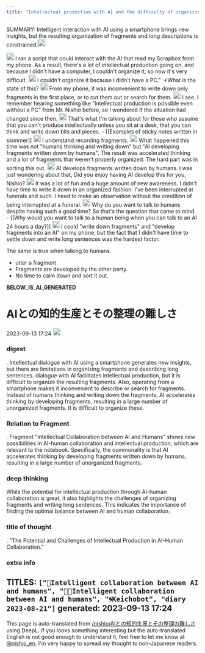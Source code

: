 ```yaml
---
title: "Intellectual production with AI and the difficulty of organizing it"
---
```


SUMMARY: Intelligent interaction with AI using a smartphone brings new insights, but the resulting organization of fragments and long descriptions is constrained.<img src='https://scrapbox.io/api/pages/nishio-en/gpt/icon' alt='gpt.icon' height="19.5"/>

<img src='https://scrapbox.io/api/pages/nishio-en/nishio/icon' alt='nishio.icon' height="19.5"/>
I ran a script that could interact with the AI that read my Scrapbox from my phone.
As a result, there's a lot of intellectual production going on, and because I didn't have a computer, I couldn't organize it, so now it's very difficult.

<img src='https://scrapbox.io/api/pages/nishio-en/tatekawa/icon' alt='tatekawa.icon' height="19.5"/>
I couldn't organize it because I didn't have a PC."
→What is the state of this?

<img src='https://scrapbox.io/api/pages/nishio-en/nishio/icon' alt='nishio.icon' height="19.5"/>
From my phone, it was inconvenient to write down only fragments in the first place, or to cut them out or search for them.

<img src='https://scrapbox.io/api/pages/nishio-en/tatekawa/icon' alt='tatekawa.icon' height="19.5"/>
I see. I remember hearing something like "intellectual production is possible even without a PC" from Mr. Nishio before, so I wondered if the situation had changed since then.

<img src='https://scrapbox.io/api/pages/nishio-en/nishio/icon' alt='nishio.icon' height="19.5"/>
That's what I'm talking about for those who assume that you can't produce intellectually unless you sit at a desk, that you can think and write down bits and pieces.
    - [[Examples of sticky notes written in skimmer]]

<img src='https://scrapbox.io/api/pages/nishio-en/tatekawa/icon' alt='tatekawa.icon' height="19.5"/>
I understand recording fragments.

<img src='https://scrapbox.io/api/pages/nishio-en/nishio/icon' alt='nishio.icon' height="19.5"/>
What happened this time was not "humans thinking and writing down" but "AI developing fragments written down by humans".
The result was accelerated thinking and a lot of fragments that weren't properly organized.
The hard part was in sorting this out.

<img src='https://scrapbox.io/api/pages/nishio-en/tatekawa/icon' alt='tatekawa.icon' height="19.5"/>
AI develops fragments written down by humans.
I was just wondering about that,
Did you enjoy having AI develop this for you, Nishio?

<img src='https://scrapbox.io/api/pages/nishio-en/nishio/icon' alt='nishio.icon' height="19.5"/>
It was a lot of fun and a huge amount of new awareness.
I didn't have time to write it down in an organized fashion.
I've been interrupted at funerals and such.
I need to make an observation without the condition of being interrupted at a funeral.

<img src='https://scrapbox.io/api/pages/nishio-en/tatekawa/icon' alt='tatekawa.icon' height="19.5"/>
Why do you want to talk to humans despite having such a good time? So that's the question that came to mind.
    - [[Why would you want to talk to a human being when you can talk to an AI 24 hours a day?]]

<img src='https://scrapbox.io/api/pages/nishio-en/nishio/icon' alt='nishio.icon' height="19.5"/>
I could "write down fragments" and "develop fragments into an AI" on my phone, but the fact that I didn't have time to settle down and write long sentences was the hardest factor.

The same is true when talking to humans.
- utter a fragment
- Fragments are developed by the other party.
- No time to calm down and sort it out.

__BELOW_IS_AI_GENERATED__
# AIとの知的生産とその整理の難しさ
 2023-09-13 17:24 <img src='https://scrapbox.io/api/pages/nishio-en/omni/icon' alt='omni.icon' height="19.5"/>
### digest
.
Intellectual dialogue with AI using a smartphone generates new insights, but there are limitations in organizing fragments and describing long sentences. dialogue with AI facilitates intellectual production, but it is difficult to organize the resulting fragments. Also, operating from a smartphone makes it inconvenient to describe or search for fragments. Instead of humans thinking and writing down the fragments, AI accelerates thinking by developing fragments, resulting in a large number of unorganized fragments. It is difficult to organize these.

### Relation to Fragment
.
Fragment "Intellectual Collaboration between AI and Humans" shows new possibilities in AI-human collaboration and intellectual production, which are relevant to the notebook. Specifically, the commonality is that AI accelerates thinking by developing fragments written down by humans, resulting in a large number of unorganized fragments.

### deep thinking
While the potential for intellectual production through AI-human collaboration is great, it also highlights the challenges of organizing fragments and writing long sentences. This indicates the importance of finding the optimal balance between AI and human collaboration.

### title of thought
.
"The Potential and Challenges of Intellectual Production in AI-Human Collaboration."

### extra info
TITLES: `["🤖Intelligent collaboration between AI and humans", "🤖🔁Intelligent collaboration between AI and humans", "🌀Keichobot", "diary 2023-08-21"]`
generated: 2023-09-13 17:24
---
This page is auto-translated from [/nishio/AIとの知的生産とその整理の難しさ](https://scrapbox.io/nishio/AIとの知的生産とその整理の難しさ) using DeepL. If you looks something interesting but the auto-translated English is not good enough to understand it, feel free to let me know at [@nishio_en](https://twitter.com/nishio_en). I'm very happy to spread my thought to non-Japanese readers.